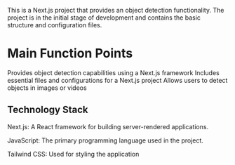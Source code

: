 This is a Next.js project that provides an object detection functionality. The project is in the initial stage of development and contains the basic structure and configuration files.

<h1>Main Function Points</h1>
Provides object detection capabilities using a Next.js framework
Includes essential files and configurations for a Next.js project
Allows users to detect objects in images or videos

<h2>Technology Stack</h2>
Next.js: A React framework for building server-rendered applications.

JavaScript: The primary programming language used in the project.

Tailwind CSS: Used for styling the application
